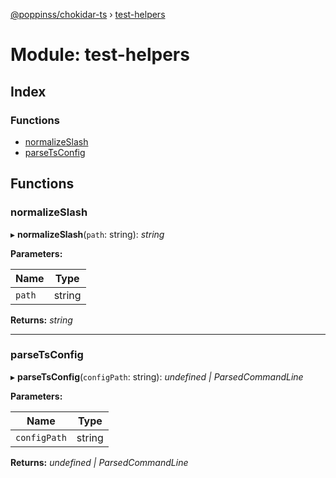 [@poppinss/chokidar-ts](../README.md) › [test-helpers](test_helpers.md)

# Module: test-helpers

## Index

### Functions

* [normalizeSlash](test_helpers.md#normalizeslash)
* [parseTsConfig](test_helpers.md#parsetsconfig)

## Functions

###  normalizeSlash

▸ **normalizeSlash**(`path`: string): *string*

**Parameters:**

Name | Type |
------ | ------ |
`path` | string |

**Returns:** *string*

___

###  parseTsConfig

▸ **parseTsConfig**(`configPath`: string): *undefined | ParsedCommandLine*

**Parameters:**

Name | Type |
------ | ------ |
`configPath` | string |

**Returns:** *undefined | ParsedCommandLine*
